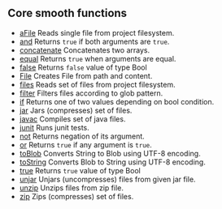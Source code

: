 Core smooth functions
---------------------

 * [aFile](api/aFile.md) Reads single file from project filesystem.
 * [and](api/and.md) Returns `true` if both arguments are `true`.
 * [concatenate](api/concatenate.md) Concatenates two arrays.
 * [equal](api/equal.md) Returns `true` when arguments are equal.
 * [false](api/false.md) Returns `false` value of type Bool
 * [File](api/File.md) Creates File from path and content.
 * [files](api/files.md) Reads set of files from project filesystem.
 * [filter](api/filter.md) Filters files according to glob pattern.
 * [if](api/if.md) Returns one of two values depending on bool condition.
 * [jar](api/jar.md) Jars (compresses) set of files.
 * [javac](api/javac.md) Compiles set of java files.
 * [junit](api/junit.md) Runs junit tests.
 * [not](api/not.md) Returns negation of its argument.
 * [or](api/or.md) Returns `true` if any argument is `true`.
 * [toBlob](api/toBlob.md) Converts String to Blob using UTF-8 encoding.
 * [toString](api/toString.md) Converts Blob to String using UTF-8 encoding.
 * [true](api/true.md) Returns `true` value of type Bool
 * [unjar](api/unjar.md) Unjars (uncompresses) files from given jar file.
 * [unzip](api/unzip.md) Unzips files from zip file.
 * [zip](api/zip.md) Zips (compresses) set of files.

